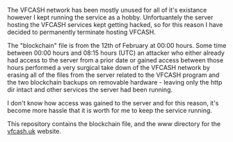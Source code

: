 The VFCASH network has been mostly unused for all of it's existance however I kept running the service as a hobby. Unfortuantely the server hosting the VFCASH services kept getting hacked, so for this reason I have decided to permanently terminate hosting VFCASH.

The "blockchain" file is from the 12th of February at 00:00 hours. Some time between 00:00 hours and 08:15 hours (UTC) an attacker who either already had access to the server from a prior date or gained access between those hours performed a very surgical take down of the VFCASH network by erasing all of the files from the server related to the VFCASH program and the two blockchain backups on removable hardware - leaving only the http dir intact and other services the server had been running.

I don't know how access was gained to the server and for this reason, it's become more hassle that it is worth for me to keep the service running.

This repository contains the blockchain file, and the www directory for the [vfcash.uk](https://vfcash.uk) website.
